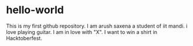 # hello-world
This is my first github repository.
I am arush saxena a student of iit mandi.
i love playing guitar.
I am in love with "X".
I want to win a shirt in Hacktoberfest.
